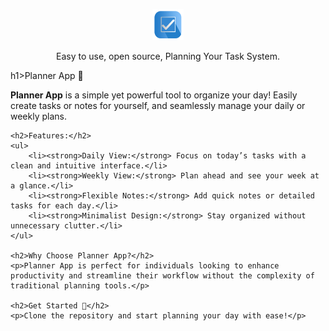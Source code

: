 <p align="center">
  <a href="https://development.frappe.cloud">
    <img src="https://github.com/Altrix-One/PLAN/blob/main/plana/public/PLAN.png" alt="Frappe LMS" width="50px" height="50px">
  </a>
  <p align="center">Easy to use, open source, Planning Your Task System.</p>
</p>
h1>Planner App 📝</h1>
    <p><strong>Planner App</strong> is a simple yet powerful tool to organize your day! Easily create tasks or notes for yourself, and seamlessly manage your daily or weekly plans.</p>
    
    <h2>Features:</h2>
    <ul>
        <li><strong>Daily View:</strong> Focus on today’s tasks with a clean and intuitive interface.</li>
        <li><strong>Weekly View:</strong> Plan ahead and see your week at a glance.</li>
        <li><strong>Flexible Notes:</strong> Add quick notes or detailed tasks for each day.</li>
        <li><strong>Minimalist Design:</strong> Stay organized without unnecessary clutter.</li>
    </ul>
    
    <h2>Why Choose Planner App?</h2>
    <p>Planner App is perfect for individuals looking to enhance productivity and streamline their workflow without the complexity of traditional planning tools.</p>
    
    <h2>Get Started 🚀</h2>
    <p>Clone the repository and start planning your day with ease!</p>
</body>
